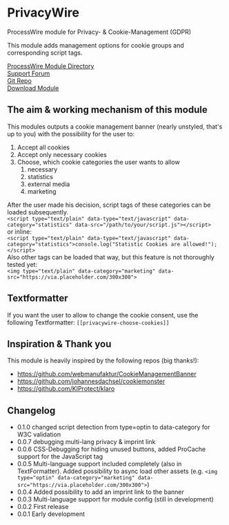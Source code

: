 # PrivacyWire
ProcessWire module for Privacy- &amp; Cookie-Management (GDPR)

This module adds management options for cookie groups and corresponding script tags.

[ProcessWire Module Directory](https://modules.processwire.com/modules/privacy-wire/)   
[Support Forum](https://processwire.com/talk/topic/23118-privacywire-cookie-management-async-external-asset-loading/)  
[Git Repo](https://github.com/blaueQuelle/privacywire/)  
[Download Module](https://github.com/blaueQuelle/privacywire/archive/master.zip)

## The aim & working mechanism of this module

This modules outputs a cookie management banner (nearly unstyled, that's up to you) with the possibility for the user to:
1. Accept all cookies
2. Accept only necessary cookies
3. Choose, which cookie categories the user wants to allow
    1. necessary 
    2. statistics
    3. external media
    4. marketing

After the user made his decision, script tags of these categories can be loaded subsequently.  
```<script type="text/plain" data-type="text/javascript" data-category="statistics" data-src="/path/to/your/script.js"></script>```  
or inline:  
```<script type="text/plain" data-type="text/javascript" data-category="statistics">console.log("Statistic Cookies are allowed!");</script>```  
Also other tags can be loaded that way, but this feature is not thoroughly tested yet:  
``<img type="text/plain" data-category="marketing" data-src="https://via.placeholder.com/300x300">``

## Textformatter
If you want the user to allow to change the cookie consent, use the following Textformatter:
```[[privacywire-choose-cookies]]```

## Inspiration & Thank you
This module is heavily inspired by the following repos (big thanks!):
- https://github.com/webmanufaktur/CookieManagementBanner
- https://github.com/johannesdachsel/cookiemonster
- https://github.com/KIProtect/klaro

## Changelog
- 0.1.0 changed script detection from type=optin to data-category for W3C validation
- 0.0.7 debugging multi-lang privacy & imprint link
- 0.0.6 CSS-Debugging for hiding unused buttons, added ProCache support for the JavaScript tag
- 0.0.5 Multi-language support included completely (also in TextFormatter). Added possibility to async load other assets (e.g. ``<img type="optin" data-category="marketing" data-src="https://via.placeholder.com/300x300">``)
- 0.0.4 Added possibility to add an imprint link to the banner
- 0.0.3 Multi-language support for module config (still in development)
- 0.0.2 First release
- 0.0.1 Early development
